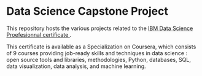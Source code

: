 # Data Science Capstone Project

This repository hosts the various projects related to the <a href="https://www.coursera.org/specializations/ibm-data-science-professional-certificate"> IBM Data Science Proefesionnal certificate </a>. 

This certificate is available as a Specialization on Coursera, which consists of 9 courses providing job-ready skills and techniques in data science : open source tools and libraries, methodologies, Python, databases, SQL, data visualization, data analysis, and machine learning. 

